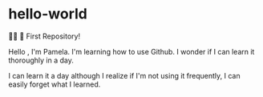 # hello-world
👋🏾 👏 First Repository!

Hello , I'm Pamela. I'm learning how to use Github. I wonder if I can learn it thoroughly 
in a day. 

I can learn it a day although I realize if I'm not using it frequently, I can easily forget what I learned.
